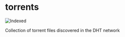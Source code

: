 torrents 
========
![Indexed](https://img.shields.io/badge/indexed-147363-blue)

Collection of torrent files discovered in the DHT network

